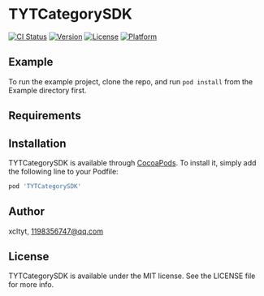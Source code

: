 # TYTCategorySDK

[![CI Status](https://img.shields.io/travis/xcltyt/TYTCategorySDK.svg?style=flat)](https://travis-ci.org/xcltyt/TYTCategorySDK)
[![Version](https://img.shields.io/cocoapods/v/TYTCategorySDK.svg?style=flat)](https://cocoapods.org/pods/TYTCategorySDK)
[![License](https://img.shields.io/cocoapods/l/TYTCategorySDK.svg?style=flat)](https://cocoapods.org/pods/TYTCategorySDK)
[![Platform](https://img.shields.io/cocoapods/p/TYTCategorySDK.svg?style=flat)](https://cocoapods.org/pods/TYTCategorySDK)

## Example

To run the example project, clone the repo, and run `pod install` from the Example directory first.

## Requirements

## Installation

TYTCategorySDK is available through [CocoaPods](https://cocoapods.org). To install
it, simply add the following line to your Podfile:

```ruby
pod 'TYTCategorySDK'
```

## Author

xcltyt, 1198356747@qq.com

## License

TYTCategorySDK is available under the MIT license. See the LICENSE file for more info.

